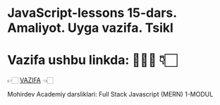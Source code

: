 # JavaScript-lessons  15-dars. Amaliyot. Uyga vazifa. Tsikl
# Vazifa ushbu linkda: 👨🏻‍💻  👇🏻  <br>  
👉🏻 <a target="_blank" href="[https://docs.google.com/document/d/1jZkS0_aMBurET-6s5ni-v10TkGUtdMn6PzS3u1urM7M/edit](https://docs.google.com/document/d/1C-7Ghw1FcjJ1J6YMkpXrdsNEMVdfjQpNonXdnj9iOJw/edit)">VAZIFA</a>  👈🏻 

Mohirdev Academiy darsliklari: Full Stack Javascript (MERN) 1-MODUL
